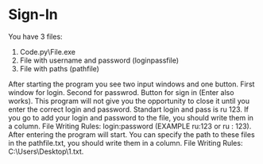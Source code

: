 # Sign-In
You have 3 files:
1) Code.py\File.exe
2) File with username and password (loginpassfile)
3) File with paths (pathfile)

After starting the program you see two input windows and one button. 
First window for login. Second for passwrod. Button for sign in (Enter also works). 
This program will not give you the opportunity to close it until you enter the correct login and password. 
Standart login and pass is ru 123. 
If you go to add your login and password to the file, you should write them in a column. 
File Writing Rules: login:password (EXAMPLE ru:123 or ru : 123). 
After entering the program will start. You can specify the path to these files in the pathfile.txt, you should write them in a column. 
File Writing Rules: C:\Users\Desktop\1.txt. 
